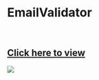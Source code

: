 # EmailValidator
<br>
<h2><a href = "https://653dfc59aa0d344210ebe6eb--transcendent-begonia-2980fd.netlify.app/">Click here to view</a></h2>
<img src = "Email"

